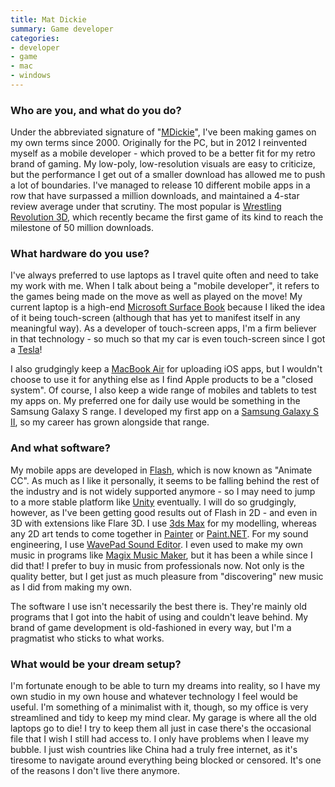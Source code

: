 ```yaml
---
title: Mat Dickie
summary: Game developer
categories:
- developer
- game
- mac
- windows
---
```


### Who are you, and what do you do?

Under the abbreviated signature of "[MDickie](http://www.mdickie.com/ "Mat's website.")", I've been making games on my own terms since 2000. Originally for the PC, but in 2012 I reinvented myself as a mobile developer - which proved to be a better fit for my retro brand of gaming. My low-poly, low-resolution visuals are easy to criticize, but the performance I get out of a smaller download has allowed me to push a lot of boundaries. I've managed to release 10 different mobile apps in a row that have surpassed a million downloads, and maintained a 4-star review average under that scrutiny. The most popular is [Wrestling Revolution 3D][wrestling-revolution-3d-android], which recently became the first game of its kind to reach the milestone of 50 million downloads.

### What hardware do you use?

I've always preferred to use laptops as I travel quite often and need to take my work with me. When I talk about being a "mobile developer", it refers to the games being made on the move as well as played on the move! My current laptop is a high-end [Microsoft Surface Book][surface-book] because I liked the idea of it being touch-screen (although that has yet to manifest itself in any meaningful way). As a developer of touch-screen apps, I'm a firm believer in that technology - so much so that my car is even touch-screen since I got a [Tesla][model-x]!

I also grudgingly keep a [MacBook Air][macbook-air] for uploading iOS apps, but I wouldn't choose to use it for anything else as I find Apple products to be a "closed system". Of course, I also keep a wide range of mobiles and tablets to test my apps on. My preferred one for daily use would be something in the Samsung Galaxy S range. I developed my first app on a [Samsung Galaxy S II][galaxy-s-ii], so my career has grown alongside that range.

### And what software?

My mobile apps are developed in [Flash][], which is now known as "Animate CC". As much as I like it personally, it seems to be falling behind the rest of the industry and is not widely supported anymore - so I may need to jump to a more stable platform like [Unity][] eventually. I will do so grudgingly, however, as I've been getting good results out of Flash in 2D - and even in 3D with extensions like Flare 3D. I use [3ds Max][3ds-max] for my modelling, whereas any 2D art tends to come together in [Painter][] or [Paint.NET][]. For my sound engineering, I use [WavePad Sound Editor][wavepad]. I even used to make my own music in programs like [Magix Music Maker][music-maker], but it has been a while since I did that! I prefer to buy in music from professionals now. Not only is the quality better, but I get just as much pleasure from "discovering" new music as I did from making my own.

The software I use isn't necessarily the best there is. They're mainly old programs that I got into the habit of using and couldn't leave behind. My brand of game development is old-fashioned in every way, but I'm a pragmatist who sticks to what works.

### What would be your dream setup?

I'm fortunate enough to be able to turn my dreams into reality, so I have my own studio in my own house and whatever technology I feel would be useful. I'm something of a minimalist with it, though, so my office is very streamlined and tidy to keep my mind clear. My garage is where all the old laptops go to die! I try to keep them all just in case there's the occasional file that I wish I still had access to. I only have problems when I leave my bubble. I just wish countries like China had a truly free internet, as it's tiresome to navigate around everything being blocked or censored. It's one of the reasons I don't live there anymore.

[galaxy-s-ii]: https://www.samsung.com/global/microsite/galaxys2/html/ "A smartphone."
[macbook-air]: https://www.apple.com/macbook-air/ "A very thin laptop."
[model-x]: https://en.wikipedia.org/wiki/Tesla_Model_X "An electric car."
[surface-book]: https://www.microsoft.com/en-us/surface/devices/surface-book/overview "A 13.5 inch laptop/tablet device."
[3ds-max]: https://www.autodesk.com/products/3ds-max/overview "3D modelling and animation software."
[flash]: https://en.wikipedia.org/wiki/Adobe_Flash "A software and animation editor."
[music-maker]: https://en.wikipedia.org/wiki/Magix_Music_Maker "A digital music editor."
[paint.net]: https://www.getpaint.net/index.html "An image editor for Windows."
[painter]: https://www.painterartist.com/en/product/paint-program/ "Digital art software."
[unity]: https://unity3d.com/unity/ "A cross-platform game development tool."
[wavepad]: https://www.nch.com.au/wavepad/index.html "Audio editing software for the Mac."
[wrestling-revolution-3d-android]: https://play.google.com/store/apps/details?id=air.WR3DFree "A wrestling game."
